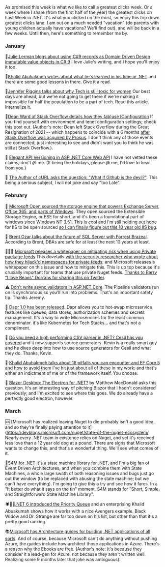 As promised this week is what we like to call a greatest clicks week.  Or a week where I share (from the first half of the year) the greatest clicks on Last Week in .NET. It's what you clicked on the most, so enjoy this trip down greatest clicks lane.  I am out on a much needed "vacation" (do parents with young children actually have vacations? We'll find out), and will be back in a few weeks. Until then, here's something to remember me by.

### January

📝[Julie Lerman blogs about using C#9 records as Domain Driven Design immutable value objects in C# 9](https://www.pluralsight.com/blog/software-development/domain-driven-design-csharp) I love Julie's writing, and I hope you'll enjoy it too.


📝[Khalid Abuhakmeh writes about what he's learned in his time in .NET](https://khalidabuhakmeh.com/secrets-of-a-dotnet-professional) and there are some good lessons in there. Give it a read.

📝[Jennifer Riggins talks about why Tech is still toxic for women](https://thenewstack.io/why-tech-is-still-toxic-for-women-and-what-to-do-about-it/) Our best days are ahead, but we're not going to get there if we're making it impossible for half the population to be a part of tech. Read this article. Internalize it.

📝[Dean Ward of Stack Overflow details how they (ab)use IConfiguration](https://bakedbean.org.uk/posts/2021-01-fun-with-iconfiguration/) If you find yourself with environment and tenet configuration settings; check this post out. (Author's note: Dean left Stack Overflow during the Great Resignation of 2021 -- which happens to coincide with a 6 months [after Stack Overflow was acquired by Prosus](https://www.forbes.com/sites/vijaygurbaxani/2021/06/08/the-18-billion-acquisition-of-stack-overflow-aims-to-turbocharge-the-worlds-software-knowhow/?sh=3dd21ad368ce).  I don't think any of those events are connected, just interesting to see and didn't want you to think he was still at Stack Overflow.).

🎥 [Elegant API Versioning in ASP .NET Core Web API](https://www.youtube.com/watch?v=iVHtKG0eU_s) I have not vetted these claims, don't @ me. (It being the holidays, please @ me, I'd love to hear from you.)

📝 [The Author of cURL asks the question: "What if Github is the devil?"](https://daniel.haxx.se/blog/2021/01/28/what-if-github-is-the-devil/). This being a serious subject, I will not joke and say "too Late".  

### February 

👐 [Microsoft Open sourced the storage engine that powers Exchange Server, Office 365, and parts of Windows](https://mspoweruser.com/microsoft-open-sources-storage-engine-windows/). They open sourced the Extensible Storage Engine, or ESE for short, and it's been a foundational part of windows since Windows NT 3.51. This is cool and I'm still holding out hope for IIS to be open sourced [so I can finally figure out this 10 year old IIS bug](https://stackoverflow.com/questions/7251285/iis-treats-double-encoded-forward-slashes-in-urls-differently-on-the-first-reque).

🔮 [Brent Ozar talks about the future of SQL Server with Forrest Brazeal](https://acloudguru.com/blog/engineering/ozar-whats-the-future-of-microsoft-sql-server). According to Brent, DBAs are safe for at least the next 10 years at least. 

🚨🚨🚨 [Microsoft releases a whitepaper on mitigating risk when using Private package feeds](https://azure.microsoft.com/en-us/resources/3-ways-to-mitigate-risk-using-private-package-feeds/) This dovetails [with the security researcher who wrote about how they hijack'd namespaces for private feeds](https://twitter.com/alxbrsn/status/1359200840876257287?s=20); and Microsoft releases a whitepaper on this issue and how to mitigate this. This is up top because it's crucially important for teams that use private Nuget feeds. [Thanks to Barry "I love Beans" Dorrans for sharing this on Twitter](https://twitter.com/blowdart/status/1359205016016326657).

⚠ [Don't write async validators in ASP.NET Core](https://twitter.com/JeremySkinner/status/1359955978666598404). The Pipeline validators run on is synchronous so you'll run into problems. That's an important safety tip. Thanks Jeremy.

📢 [Dapr 1.0 has been released](https://blog.dapr.io/posts/2021/02/17/announcing-dapr-v1.0/). Dapr allows you to hot-swap microservice features like queues, data stores, authorization schemes and secrets management. It's a way to write Microservices for the least common denominator. it's like Kubernetes for Tech Stacks... and that's not a compliment.

📝 [Do you need a high performing CSV parser in .NET? Cesil has you covered](https://kevinmontrose.com/2021/02/05/overthinking-csv-with-cesil-source-generators/) and it now supports source generators. Kevin is a really smart guy and he dives deep into how to use source generators for Cesil and what they do. Thanks, Kevin.

📝 [Khalid Abuhakmeh talks about 18 pitfalls you can encounter and EF Core 5 and how to avoid them](https://blog.jetbrains.com/dotnet/2021/02/24/entity-framework-core-5-pitfalls-to-avoid-and-ideas-to-try) I've hit just about all of these in my work; and that's either an indictment of me or of the framework itself. You choose.

📝 [Blazor Desktop: The Electron for .NET?](https://medium.com/young-coder/blazor-desktop-the-electron-for-net-ecdcf5c30027) by Matthew MacDonald asks this question. It's an interesting way of pitching Blazor that I hadn't considered previously; and I'm excited to see where this goes. We do already have a perfectly good electron, however.

### March

🆘 [Microsoft has realized leaving Nuget to die probably isn't a good idea, and so they're finally paying attention to it](https://devblogs.microsoft.com/nuget/state-of-the-nuget-ecosystem/. Nearly every .NET team in existence relies on Nuget, and yet it's received less love than a 12 year old dog at a pound. There are signs that Microsoft wants to change this; and that's a wonderful thing. We'll see what comes of it.

🎉[S4M for .NET](https://philiplaureano.github.io/S4M/) It's a state machine library for .NET, and I'm a big fan of Event Driven Architectures, and when you combine them with State Machines, a whole large swath of both reasoning issues and bugs just go out the window (to be replaced with abusing the state machine; but we can't have everything). I'm going to give this a try and see how it fares. In a "It better do what it says on the tin" moment, S4M stands for "Short, Simple, and Straightforward State Machine Library".

🕷👨‍⚕️[.NET 6 introduced the Priority Queue](https://twitter.com/buhakmeh/status/1370376479243132930?s=20) and an enterprising Khalid Abuakumah shows how it works with a nice Avengers example. Black Widow and Dr. Strange are far too down on his list, but other than that it's a pretty good ranking.

📚[Microsoft has Architecture guides for building .NET applications of all sorts](https://dotnet.microsoft.com/learn/dotnet/architecture-guides). And of course, because Microsoft can't do anything without pushing Azure, the guides include how architect those applications in Azure. There's a reason why the Ebooks are free. (Author's note: It's because they consider it a lead-gen for Azure, not because they aren't written well. Realizing some 9 months later that joke was ambiguous).


